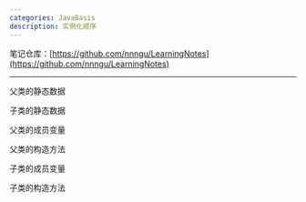 ```yaml
---
categories: JavaBasis
description: 实例化顺序
---
```


笔记仓库：[https://github.com/nnngu/LearningNotes](https://github.com/nnngu/LearningNotes)    

---

父类的静态数据

子类的静态数据

父类的成员变量

父类的构造方法

子类的成员变量

子类的构造方法

